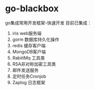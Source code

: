 # go-blackbox
go集成常用开发框架-快速开发
目前已集成：
1. iris web服务端
2. gorm 数据库持久化操作
3. redis 缓存客户端
4. MongoDB客户端
5. RabiitMq 工具类
6. RSA非对称加密工具类
7. 邮件发送服务
8. 定时任务Cronjob
9. Zaplog 日志框架
